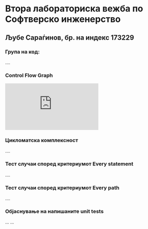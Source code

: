 # Втора лабораториска вежба по Софтверско инженерство
## Љубе Сараѓинов, бр. на индекс 173229
###  Група на код: 
....

### Control Flow Graph
![alt text](https://github.com/ljubes/SI_lab2_173229/blob/masters/SI_lab2_173229%20-%20Control%20Flow%20Graph.html?raw=true)

### Цикломатска комплексност

....

### Тест случаи според критериумот  Every statement 

....

### Тест случаи според критериумот Every path

.... 

### Објаснување на напишаните unit tests

...
...
